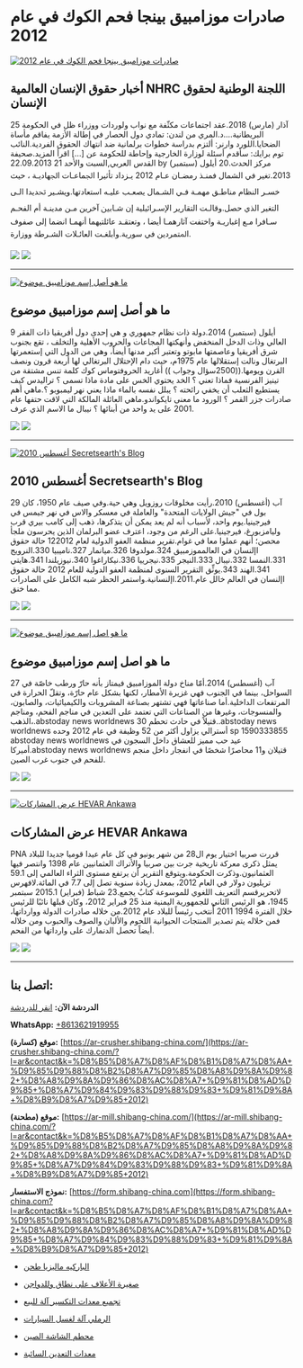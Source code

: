 # صادرات موزامبيق بينجا فحم الكوك في عام 2012

<a href="https://swt.shibang-china.com/?l=ar&img&k=%D8%B5%D8%A7%D8%AF%D8%B1%D8%A7%D8%AA+%D9%85%D9%88%D8%B2%D8%A7%D9%85%D8%A8%D9%8A%D9%82+%D8%A8%D9%8A%D9%86%D8%AC%D8%A7+%D9%81%D8%AD%D9%85+%D8%A7%D9%84%D9%83%D9%88%D9%83+%D9%81%D9%8A+%D8%B9%D8%A7%D9%85+2012" target="_blank">![صادرات موزامبيق بينجا فحم الكوك في عام 2012](http://static.shibang-china.com/all-800x300/1065.jpg)</a>

## أخبار حقوق الإنسان العالمية NHRC اللجنة الوطنية لحقوق الإنسان
25 آذار (مارس) 2018.عقد اجتماعات مكثّفة مع نواب ولوردات ووزراء ظل في الحكومة البريطانية….د.المري من لندن: تمادي دول الحصار في إطالة الأزمة يفاقم مأساة الضحايا.اللورد وارنر: ألتزم بدراسة خطوات برلمانية ضد انتهاك الحقوق الفردية.النائب توم برايك: سأقدم أسئلة لوزارة الخارجية وإحاطة للحكومة عن […] اقرأ المزيد.صحيفة القدس العربي,السبت والأحد 21 22.09.2013 by مركز الحدث.20 أيلول (سبتمبر) 2013.ﺗﻐﻴﺮ ﻓﻲ اﻟﺸﻤﺎل ﻓﻤﻨـﺬ رﻣﻀـﺎن ﻋـﺎم 2012 ﻳـﺰداد ﺗﺄﺛﻴﺮا اﳉﻤﺎﻋـﺎت اﳉﻬﺎدﻳـﺔ ، ﺣﻴﺚ ﺧﺴـﺮ اﻟﻨﻈﺎم ﻣﻨﺎﻃـﻖ ﻣﻬﻤـﺔ ﻓـﻲ اﻟﺸـﻤﺎل ﻳﺼﻌـﺐ ﻋﻠﻴـﻪ اﺳﺘﻌﺎدﺗﻬﺎ.وﻳﺸـﻴﺮ ﲢﺪﻳﺪا اﻟـﻰ اﻟﺘﻐﻴﺮ اﻟﺬي ﺣﺼﻞ.وﻗﺎﻟـﺖ اﻟﺘﻘﺎرﻳﺮ اﻹﺳـﺮاﺋﻴﻠﻴﺔ إن ﺷـﺎﺑﲔ آﺧﺮﻳﻦ ﻣـﻦ ﻣﺪﻳﻨـﺔ أم اﻟﻔﺤـﻢ ﺳـﺎﻓﺮا ﻣـﻊ إﻏﺒﺎرﻳـﺔ واﺧﺘﻔﺖ آﺛﺎرﻫﻤـﺎ أﻳﻀﺎ ، وﺗﻌﺘﻘـﺪ ﻋﺎﺋﻠﺘﻴﻬﻤﺎ أﻧﻬﻤـﺎ اﻧﻀﻤﺎ إﻟﻰ ﺻﻔﻮف اﳌﺘﻤﺮدﻳﻦ ﻓﻲ ﺳﻮرﻳﺔ.وأﺑﻠﻐـﺖ اﻟﻌﺎﺋـﻼت اﻟﺸـﺮﻃﺔ ووزارة.


<a href="https://whatsapp.shibangsoft.com/WhatsApp.php" target="_blank" title="WhatsApp">![](http://static.shibang-china.com/icon/whatsapp.png)</a> <a href="https://swt.shibang-china.com/?l=ar&icon&k=%D8%B5%D8%A7%D8%AF%D8%B1%D8%A7%D8%AA+%D9%85%D9%88%D8%B2%D8%A7%D9%85%D8%A8%D9%8A%D9%82+%D8%A8%D9%8A%D9%86%D8%AC%D8%A7+%D9%81%D8%AD%D9%85+%D8%A7%D9%84%D9%83%D9%88%D9%83+%D9%81%D9%8A+%D8%B9%D8%A7%D9%85+2012" target="_blank">![](http://static.shibang-china.com/icon/chat-ar.png)</a>

---

<a href="https://swt.shibang-china.com/?l=ar&img&k=%D8%B5%D8%A7%D8%AF%D8%B1%D8%A7%D8%AA+%D9%85%D9%88%D8%B2%D8%A7%D9%85%D8%A8%D9%8A%D9%82+%D8%A8%D9%8A%D9%86%D8%AC%D8%A7+%D9%81%D8%AD%D9%85+%D8%A7%D9%84%D9%83%D9%88%D9%83+%D9%81%D9%8A+%D8%B9%D8%A7%D9%85+2012" target="_blank">![ما هو أصل إسم موزامبيق موضوع](http://static.shibang-china.com/all-800x300/715.jpg)</a>

## ما هو أصل إسم موزامبيق موضوع
9 أيلول (سبتمبر) 2014.دولة ذات نظام جمهوري و هي إحدى دول أفريقيا ذات الفقر العالي وذات الدخل المنخفض وأنهكتها المجاعات والحروب الأهلية والتخلف ، تقع بجنوب شرق أفريقيا وعاصمتها مابوتو وتعتبر أكبر مدنها أيضاً، وهي من الدول التي إستعمرتها البرتغال ونالت إستقلالها عام 1975م، حيث دام الإحتلال البرتغالي لها أربعة قرون ونصف القرن ويومها.((2500سؤال وجواب )) أغاريد الحروفتوماس كوك كلمة تنس مشتقة من تينيز الفرنسية فماذا تعني ؟ الخد يحتوي الخس على مادة ماذا تسمى ؟ تراليدس كيف يستطيع الثعلب أن يخفي رائحته ؟ يبلل نفسه بالماء ماذا يعني نهر ليمبوبو ؟.ماهي أهم صادرات جزر القمر ؟ الورود ما معنى تايكواندو.ماهي العائلة المالكة التي لاقت حتفها عام 2001 على يد واحد من أبنائها ؟ نيبال ما الاسم الذي عرف.


<a href="https://whatsapp.shibangsoft.com/WhatsApp.php" target="_blank" title="WhatsApp">![](http://static.shibang-china.com/icon/whatsapp.png)</a> <a href="https://swt.shibang-china.com/?l=ar&icon&k=%D8%B5%D8%A7%D8%AF%D8%B1%D8%A7%D8%AA+%D9%85%D9%88%D8%B2%D8%A7%D9%85%D8%A8%D9%8A%D9%82+%D8%A8%D9%8A%D9%86%D8%AC%D8%A7+%D9%81%D8%AD%D9%85+%D8%A7%D9%84%D9%83%D9%88%D9%83+%D9%81%D9%8A+%D8%B9%D8%A7%D9%85+2012" target="_blank">![](http://static.shibang-china.com/icon/chat-ar.png)</a>

---

<a href="https://swt.shibang-china.com/?l=ar&img&k=%D8%B5%D8%A7%D8%AF%D8%B1%D8%A7%D8%AA+%D9%85%D9%88%D8%B2%D8%A7%D9%85%D8%A8%D9%8A%D9%82+%D8%A8%D9%8A%D9%86%D8%AC%D8%A7+%D9%81%D8%AD%D9%85+%D8%A7%D9%84%D9%83%D9%88%D9%83+%D9%81%D9%8A+%D8%B9%D8%A7%D9%85+2012" target="_blank">![أغسطس 2010 Secretsearth&#39;s Blog](http://static.shibang-china.com/all-800x300/1093.jpg)</a>

## أغسطس 2010 Secretsearth&#39;s Blog
29 آب (أغسطس) 2010.رأيت مخلوقات روزويل وهي حية.وفي صيف عام 1950، كان بول في &quot;جيش الولايات المتحدة&quot; والعاملة في معسكر والاس في نهر جيمس في فيرجينيا.يوم واحد، لأسباب أنه لم يعد يمكن أن يتذكرها، ذهب إلى كامب بيري قرب وليامزبورغ، فيرجينيا.على الرغم من وجود، اعترف عضو البرلمان الذين يحرسون ملجأ محصن؛ أنهم عملوا معا في غوام.تقرير منظمة العفو الدولية لعام 122012 حالة حقوق اإلنسان في العالمموزمبيق 324.مولدوفا 326.ميانمار 327.ناميبيا 330.النرويج 331.النمسا 332.نيبال 333.النيجر 335.نيجرييا 336.نيكاراغوا 340.نيوزيلندا 341.هايتي 341.الهند 343.يوثِّق التقرير السنوى لمنظمة العفو الدولية للعام 2012 حالة حقوق اإلنسان في العالم خالل عام.2011.اإلنسانية.واستمر الحظر شبه الكامل على الصادرات مما خنق.


<a href="https://whatsapp.shibangsoft.com/WhatsApp.php" target="_blank" title="WhatsApp">![](http://static.shibang-china.com/icon/whatsapp.png)</a> <a href="https://swt.shibang-china.com/?l=ar&icon&k=%D8%B5%D8%A7%D8%AF%D8%B1%D8%A7%D8%AA+%D9%85%D9%88%D8%B2%D8%A7%D9%85%D8%A8%D9%8A%D9%82+%D8%A8%D9%8A%D9%86%D8%AC%D8%A7+%D9%81%D8%AD%D9%85+%D8%A7%D9%84%D9%83%D9%88%D9%83+%D9%81%D9%8A+%D8%B9%D8%A7%D9%85+2012" target="_blank">![](http://static.shibang-china.com/icon/chat-ar.png)</a>

---

<a href="https://swt.shibang-china.com/?l=ar&img&k=%D8%B5%D8%A7%D8%AF%D8%B1%D8%A7%D8%AA+%D9%85%D9%88%D8%B2%D8%A7%D9%85%D8%A8%D9%8A%D9%82+%D8%A8%D9%8A%D9%86%D8%AC%D8%A7+%D9%81%D8%AD%D9%85+%D8%A7%D9%84%D9%83%D9%88%D9%83+%D9%81%D9%8A+%D8%B9%D8%A7%D9%85+2012" target="_blank">![ما هو اصل إسم موزامبيق موضوع](http://static.shibang-china.com/all-800x300/743.jpg)</a>

## ما هو اصل إسم موزامبيق موضوع
27 آب (أغسطس) 2014.أمّا مناخ دولة الموزامبيق فيمتاز بأنه حارّ ورطب خاصّة في السواحل، بينما في الجنوب فهي غزيرة الأمطار، لكنها بشكل عام حارّة، وتقلّ الحرارة في المرتفعات الداخلية.أما صناعاتها فهي تشتهر بصناعة المشروبات والكيميائيات، والصابون، والمنسوجات، وغيرها من الصناعات التي تعتمد على التعدين في مناجم الفحم، ومناجم الذهب،.abstoday news worldnews 30 قتيلاً في حادث تحطم..abstoday news worldnews أسترالي يزاول أكثر من 52 وظيفة في عام 2012 وحده sp 1590333855 abstoday news worldnews عيد حب مميز للعشاق داخل السجون في أميركا.abstoday news worldnews قتيلان و11 محاصرًا شخصًا في انفجار داخل منجم للفحم في جنوب غرب الصين.


<a href="https://whatsapp.shibangsoft.com/WhatsApp.php" target="_blank" title="WhatsApp">![](http://static.shibang-china.com/icon/whatsapp.png)</a> <a href="https://swt.shibang-china.com/?l=ar&icon&k=%D8%B5%D8%A7%D8%AF%D8%B1%D8%A7%D8%AA+%D9%85%D9%88%D8%B2%D8%A7%D9%85%D8%A8%D9%8A%D9%82+%D8%A8%D9%8A%D9%86%D8%AC%D8%A7+%D9%81%D8%AD%D9%85+%D8%A7%D9%84%D9%83%D9%88%D9%83+%D9%81%D9%8A+%D8%B9%D8%A7%D9%85+2012" target="_blank">![](http://static.shibang-china.com/icon/chat-ar.png)</a>

---

<a href="https://swt.shibang-china.com/?l=ar&img&k=%D8%B5%D8%A7%D8%AF%D8%B1%D8%A7%D8%AA+%D9%85%D9%88%D8%B2%D8%A7%D9%85%D8%A8%D9%8A%D9%82+%D8%A8%D9%8A%D9%86%D8%AC%D8%A7+%D9%81%D8%AD%D9%85+%D8%A7%D9%84%D9%83%D9%88%D9%83+%D9%81%D9%8A+%D8%B9%D8%A7%D9%85+2012" target="_blank">![عرض المشاركات HEVAR Ankawa](http://static.shibang-china.com/all-800x300/1367.jpg)</a>

## عرض المشاركات HEVAR Ankawa
PNA قررت صربيا اختيار يوم ال28 من شهر يونيو في كل عام عيدا قوميا جديدا للبلاد يمثل ذكرى معركة تاريخية جرت بين صربيا والأتراك العثمانيين عام 1398 وانتصر فيها العثمانيون.وذكرت الحكومة.ويتوقع التقرير أن يرتفع مستوى الثراء العالمي إلى 59.1 تريليون دولار في العام 2012، بمعدل زيادة سنوية تصل إلى 7.7 في المائة.لافهرس  لاتحريرقسم التعريف اللغوي للموسوعة كتابٌ يجمع.23 شباط (فبراير) 2015.1 سبتمبر 1945، هو الرئيس الثاني للجمهورية اليمنية منذ 25 فبراير 2012، وكان قبلها نائبًا للرئيس خلال الفترة 1994 2011 أُنتخب رئيساً للبلاد عام 2012.من خلاله صادرات الدولة ووارداتها، فمن خلاله يتم تصدير المنتجات الحيوانية اللحوم والألبان والصوف والحبوب ومن خلاله أيضاً تحصل الدنمارك على وارداتها من الفحم.


<a href="https://whatsapp.shibangsoft.com/WhatsApp.php" target="_blank" title="WhatsApp">![](http://static.shibang-china.com/icon/whatsapp.png)</a> <a href="https://swt.shibang-china.com/?l=ar&icon&k=%D8%B5%D8%A7%D8%AF%D8%B1%D8%A7%D8%AA+%D9%85%D9%88%D8%B2%D8%A7%D9%85%D8%A8%D9%8A%D9%82+%D8%A8%D9%8A%D9%86%D8%AC%D8%A7+%D9%81%D8%AD%D9%85+%D8%A7%D9%84%D9%83%D9%88%D9%83+%D9%81%D9%8A+%D8%B9%D8%A7%D9%85+2012" target="_blank">![](http://static.shibang-china.com/icon/chat-ar.png)</a>

---
## اتصل بنا:

**الدردشة الآن:** [انقر للدردشة](https://swt.shibang-china.com?l=ar&contact&k=%D8%B5%D8%A7%D8%AF%D8%B1%D8%A7%D8%AA+%D9%85%D9%88%D8%B2%D8%A7%D9%85%D8%A8%D9%8A%D9%82+%D8%A8%D9%8A%D9%86%D8%AC%D8%A7+%D9%81%D8%AD%D9%85+%D8%A7%D9%84%D9%83%D9%88%D9%83+%D9%81%D9%8A+%D8%B9%D8%A7%D9%85+2012)

**WhatsApp:**  [+8613621919955](https://whatsapp.shibangsoft.com/WhatsApp.php)

**موقع (كسارة):** [https://ar-crusher.shibang-china.com/](https://ar-crusher.shibang-china.com/?l=ar&contact&k=%D8%B5%D8%A7%D8%AF%D8%B1%D8%A7%D8%AA+%D9%85%D9%88%D8%B2%D8%A7%D9%85%D8%A8%D9%8A%D9%82+%D8%A8%D9%8A%D9%86%D8%AC%D8%A7+%D9%81%D8%AD%D9%85+%D8%A7%D9%84%D9%83%D9%88%D9%83+%D9%81%D9%8A+%D8%B9%D8%A7%D9%85+2012)

**موقع (مطحنة):** [https://ar-mill.shibang-china.com/](https://ar-mill.shibang-china.com/?l=ar&contact&k=%D8%B5%D8%A7%D8%AF%D8%B1%D8%A7%D8%AA+%D9%85%D9%88%D8%B2%D8%A7%D9%85%D8%A8%D9%8A%D9%82+%D8%A8%D9%8A%D9%86%D8%AC%D8%A7+%D9%81%D8%AD%D9%85+%D8%A7%D9%84%D9%83%D9%88%D9%83+%D9%81%D9%8A+%D8%B9%D8%A7%D9%85+2012)

**نموذج الاستفسار:** [https://form.shibang-china.com](https://form.shibang-china.com?l=ar&contact&k=%D8%B5%D8%A7%D8%AF%D8%B1%D8%A7%D8%AA+%D9%85%D9%88%D8%B2%D8%A7%D9%85%D8%A8%D9%8A%D9%82+%D8%A8%D9%8A%D9%86%D8%AC%D8%A7+%D9%81%D8%AD%D9%85+%D8%A7%D9%84%D9%83%D9%88%D9%83+%D9%81%D9%8A+%D8%B9%D8%A7%D9%85+2012)

* [الباركيه ماليزيا طحن](../28/%D8%A7%D9%84%D8%A8%D8%A7%D8%B1%D9%83%D9%8A%D9%87%20%D9%85%D8%A7%D9%84%D9%8A%D8%B2%D9%8A%D8%A7%20%D8%B7%D8%AD%D9%86.md)

* [صغيرة الأعلاف على نطاق وللدواجن](../26/%D8%B5%D8%BA%D9%8A%D8%B1%D8%A9%20%D8%A7%D9%84%D8%A3%D8%B9%D9%84%D8%A7%D9%81%20%D8%B9%D9%84%D9%89%20%D9%86%D8%B7%D8%A7%D9%82%20%D9%88%D9%84%D9%84%D8%AF%D9%88%D8%A7%D8%AC%D9%86.md)

* [تجميع معدات التكسير آلة للبيع](../26/%D8%AA%D8%AC%D9%85%D9%8A%D8%B9%20%D9%85%D8%B9%D8%AF%D8%A7%D8%AA%20%D8%A7%D9%84%D8%AA%D9%83%D8%B3%D9%8A%D8%B1%20%D8%A2%D9%84%D8%A9%20%D9%84%D9%84%D8%A8%D9%8A%D8%B9.md)

* [الرملي آلة لغسل السيارات](../26/%D8%A7%D9%84%D8%B1%D9%85%D9%84%D9%8A%20%D8%A2%D9%84%D8%A9%20%D9%84%D8%BA%D8%B3%D9%84%20%D8%A7%D9%84%D8%B3%D9%8A%D8%A7%D8%B1%D8%A7%D8%AA.md)

* [محطم الشاشة الصين](../27/%D9%85%D8%AD%D8%B7%D9%85%20%D8%A7%D9%84%D8%B4%D8%A7%D8%B4%D8%A9%20%D8%A7%D9%84%D8%B5%D9%8A%D9%86.md)

* [معدات التعدين السائبة](../29/%D9%85%D8%B9%D8%AF%D8%A7%D8%AA%20%D8%A7%D9%84%D8%AA%D8%B9%D8%AF%D9%8A%D9%86%20%D8%A7%D9%84%D8%B3%D8%A7%D8%A6%D8%A8%D8%A9.md)